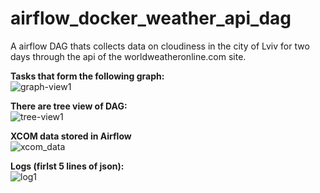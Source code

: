 # airflow_docker_weather_api_dag

A airflow DAG thats collects data on cloudiness in the city of Lviv for two days through the api of the worldweatheronline.com site.

**Tasks that form the following graph:**<br/>
![graph-view1](https://user-images.githubusercontent.com/72578348/193460187-166b32e7-2186-4ae2-a6c0-97d7092396f4.png)

**There are tree view of DAG:**<br/>
![tree-view1](https://user-images.githubusercontent.com/72578348/193460224-8a8b3112-267f-40d5-abbd-a2558c11ca9e.png)

**XCOM data stored in Airflow**<br/>
![xcom_data](https://user-images.githubusercontent.com/72578348/193460250-79debeec-ebb3-4b35-b37a-2b67ea73d78e.png)

**Logs (firlst 5 lines of json):**<br/>
![log1](https://user-images.githubusercontent.com/72578348/193460286-04b5c9f6-237d-476e-b613-93b76e58b24e.png)